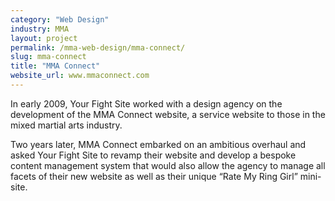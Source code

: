 ```yaml
---
category: "Web Design"
industry: MMA
layout: project
permalink: /mma-web-design/mma-connect/
slug: mma-connect
title: "MMA Connect"
website_url: www.mmaconnect.com
---
```

<p>In early 2009, Your Fight Site worked with a design agency on the development of the MMA Connect website, a service website to those in the mixed martial arts industry.</p>
<p>Two years later, MMA Connect embarked on an ambitious overhaul and asked Your Fight Site to revamp their website and develop a bespoke content management system that would also allow the agency to manage all facets of their new website as well as their unique “Rate My Ring Girl” mini-site.</p>
